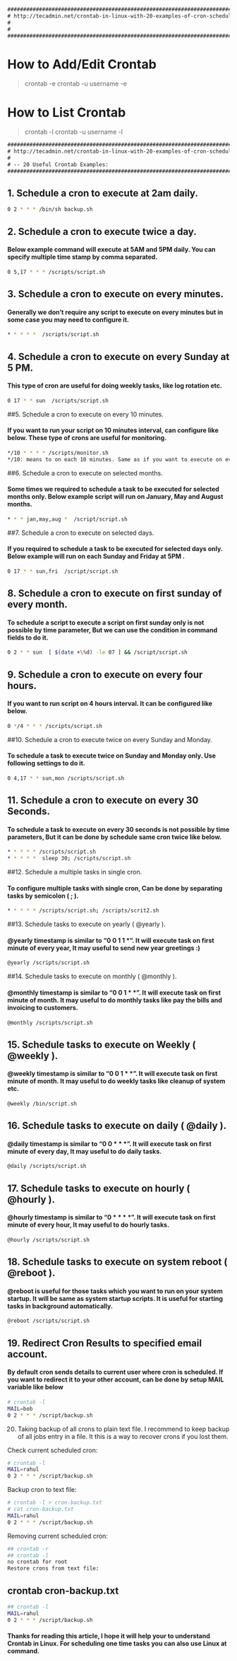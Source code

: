 ```html
###################################################################################
# http://tecadmin.net/crontab-in-linux-with-20-examples-of-cron-schedule/#      --|
#                                                                               --|
#                                                                               --|
###################################################################################
```


# How to Add/Edit Crontab
> crontab -e
> crontab -u username -e

# How to List Crontab
> crontab -l
> crontab -u username -l

```html
###################################################################################
# http://tecadmin.net/crontab-in-linux-with-20-examples-of-cron-schedule/#      --|
#                                                                               --|
# -- 20 Useful Crontab Examples:                                                --|
###################################################################################

```

## 1. Schedule a cron to execute at 2am daily.
```sh
0 2 * * * /bin/sh backup.sh
```

## 2. Schedule a cron to execute twice a day.
#### Below example command will execute at 5AM and 5PM daily. You can specify multiple time stamp by comma separated.

```sh
0 5,17 * * * /scripts/script.sh
```

## 3. Schedule a cron to execute on every minutes.
#### Generally we don’t require any script to execute on every minutes but in some case you may need to configure it.

```sh
* * * * *  /scripts/script.sh
```

## 4. Schedule a cron to execute on every Sunday at 5 PM.
#### This type of cron are useful for doing weekly tasks, like log rotation etc.

```sh
0 17 * * sun  /scripts/script.sh
```

##5. Schedule a cron to execute on every 10 minutes.
#### If you want to run your script on 10 minutes interval, can configure like below. These type of crons are useful for monitoring.

```sh
*/10 * * * * /scripts/monitor.sh
*/10: means to on each 10 minutes. Same as if you want to execute on every 5 minutes use */5.
```

##6. Schedule a cron to execute on selected months.
#### Some times we required to schedule a task to be executed for selected months only. Below example script will run on January, May and August months.

```sh
* * * jan,may,aug *  /script/script.sh
```

##7. Schedule a cron to execute on selected days.
#### If you required to schedule a task to be executed for selected days only. Below example will run on each Sunday and Friday at 5PM .

```sh
0 17 * * sun,fri  /script/script.sh
```

## 8. Schedule a cron to execute on first sunday of every month.
#### To schedule a script to execute a script on first sunday only is not possible by time parameter, But we can use the condition in command fields to do it.

```sh
0 2 * * sun  [ $(date +\%d) -le 07 ] && /script/script.sh
```

## 9. Schedule a cron to execute on every four hours.
#### If you want to run script on 4 hours interval. It can be configured like below.

```sh
0 */4 * * * /scripts/script.sh
```

##10. Schedule a cron to execute twice on every Sunday and Monday.
#### To schedule a task to execute twice on Sunday and Monday only. Use following settings to do it.

```sh
0 4,17 * * sun,mon /scripts/script.sh
```

## 11. Schedule a cron to execute on every 30 Seconds.
#### To schedule a task to execute on every 30 seconds is not possible by time parameters, But it can be done by schedule same cron twice like below.

```sh
* * * * * /scripts/script.sh
* * * * *  sleep 30; /scripts/script.sh
```

##12. Schedule a multiple tasks in single cron.
#### To configure multiple tasks with single cron, Can be done by separating tasks by semicolon ( ; ).

```sh
* * * * * /scripts/script.sh; /scripts/scrit2.sh
```

##13. Schedule tasks to execute on yearly ( @yearly ).
#### @yearly timestamp is similar to “0 0 1 1 *”. It will execute task on first minute of every year, It may useful to send new year greetings :)

```sh
@yearly /scripts/script.sh
```

##14. Schedule tasks to execute on monthly ( @monthly ).
#### @monthly timestamp is similar to “0 0 1 * *”. It will execute task on first minute of month. It may useful to do monthly tasks like pay the bills and invoicing to customers.

```sh
@monthly /scripts/script.sh
```

## 15. Schedule tasks to execute on Weekly ( @weekly ).
#### @weekly timestamp is similar to “0 0 1 * *”. It will execute task on first minute of month. It may useful to do weekly tasks like cleanup of system etc.

```sh
@weekly /bin/script.sh
```

## 16. Schedule tasks to execute on daily ( @daily ).
#### @daily timestamp is similar to “0 0 * * *”. It will execute task on first minute of every day, It may useful to do daily tasks.

```sh
@daily /scripts/script.sh
```

## 17. Schedule tasks to execute on hourly ( @hourly ).
#### @hourly timestamp is similar to “0 * * * *”. It will execute task on first minute of every hour, It may useful to do hourly tasks.

```sh
@hourly /scripts/script.sh
```

## 18. Schedule tasks to execute on system reboot ( @reboot ).
#### @reboot is useful for those tasks which you want to run on your system startup. It will be same as system startup scripts. It is useful for starting tasks in background automatically.

```sh
@reboot /scripts/script.sh
```

## 19. Redirect Cron Results to specified email account.
#### By default cron sends details to current user where cron is scheduled. If you want to redirect it to your other account, can be done by setup MAIL variable like below

```sh
# crontab -l
MAIL=bob
0 2 * * * /script/backup.sh
```

20. Taking backup of all crons to plain text file.
I recommend to keep backup of all jobs entry in a file. It this is a way to recover crons if you lost them.

Check current scheduled cron:

```sh
# crontab -l
MAIL=rahul
0 2 * * * /script/backup.sh
```

Backup cron to text file:

```sh
# crontab -l > cron-backup.txt
# cat cron-backup.txt
MAIL=rahul
0 2 * * * /script/backup.sh
```

Removing current scheduled cron:

```sh
## crontab -r
## crontab -l
no crontab for root
Restore crons from text file:
```

## crontab cron-backup.txt

```sh
## crontab -l
MAIL=rahul
0 2 * * * /script/backup.sh
```

#### Thanks for reading this article, I hope it will help your to understand Crontab in Linux. For scheduling one time tasks you can also use Linux at command.